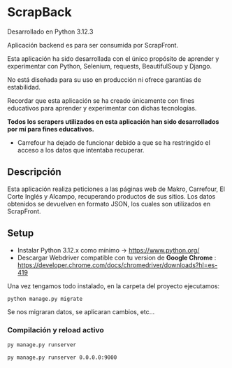 # ScrapBack
Desarrollado en Python 3.12.3

Aplicación backend es para ser consumida por ScrapFront.

Esta aplicación ha sido desarrollada con el único propósito de aprender y experimentar con Python, Selenium, requests, BeautifulSoup y Django.

No está diseñada para su uso en producción ni ofrece garantías de estabilidad.

Recordar que esta aplicación se ha creado únicamente con fines educativos para aprender y experimentar con dichas tecnologías.

**Todos los scrapers utilizados en esta aplicación han sido desarrollados por mí para fines educativos.**
- Carrefour ha dejado de funcionar debido a que se ha restringido el acceso a los datos que intentaba recuperar.

## Descripción
Esta aplicación realiza peticiones a las páginas web de Makro, Carrefour, El Corte Inglés y Alcampo, recuperando productos de sus sitios. Los datos obtenidos se devuelven en formato JSON, los cuales son utilizados en ScrapFront.

## Setup

- Instalar Python 3.12.x como mínimo -> https://www.python.org/
- Descargar Webdriver compatible con tu version de **Google Chrome** : https://developer.chrome.com/docs/chromedriver/downloads?hl=es-419

Una vez tengamos todo instalado, en la carpeta del proyecto ejecutamos:
```sh
python manage.py migrate
```
Se nos migraran datos, se aplicaran cambios, etc...

### Compilación y reload activo
```sh
py manage.py runserver
```
```sh
py manage.py runserver 0.0.0.0:9000
```
